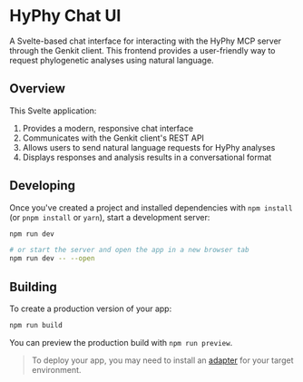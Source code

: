 # HyPhy Chat UI

A Svelte-based chat interface for interacting with the HyPhy MCP server through the Genkit client. This frontend provides a user-friendly way to request phylogenetic analyses using natural language.

## Overview

This Svelte application:

1. Provides a modern, responsive chat interface
2. Communicates with the Genkit client's REST API
3. Allows users to send natural language requests for HyPhy analyses
4. Displays responses and analysis results in a conversational format

## Developing

Once you've created a project and installed dependencies with `npm install` (or `pnpm install` or `yarn`), start a development server:

```sh
npm run dev

# or start the server and open the app in a new browser tab
npm run dev -- --open
```

## Building

To create a production version of your app:

```sh
npm run build
```

You can preview the production build with `npm run preview`.

> To deploy your app, you may need to install an [adapter](https://svelte.dev/docs/kit/adapters) for your target environment.
